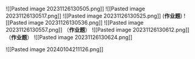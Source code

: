  ![[Pasted image 20231126130505.png]]
![[Pasted image 20231126130517.png]]
![[Pasted image 20231126130525.png]]
(**作业题**)
![[Pasted image 20231126130536.png]]
![[Pasted image 20231126130557.png]]
（**作业题**）
![[Pasted image 20231126130612.png]]
（**作业题**）
![[Pasted image 20231126130624.png]]

![[Pasted image 20240104211126.png]]
